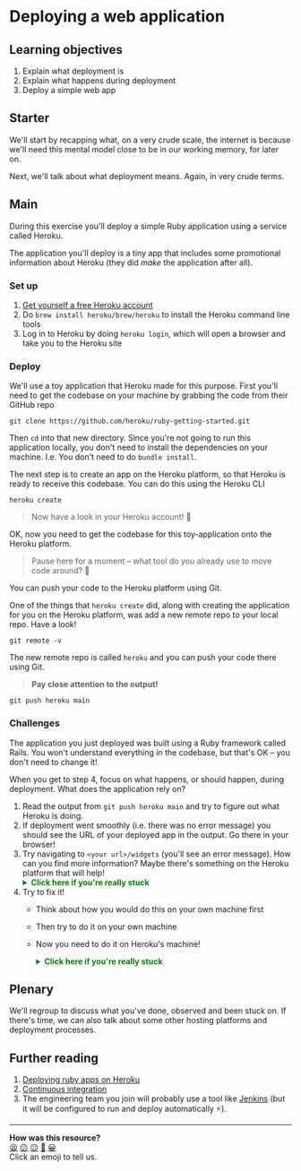 # Deploying a web application

## Learning objectives

1. Explain what deployment is
2. Explain what happens during deployment
3. Deploy a simple web app

## Starter

We'll start by recapping what, on a very crude scale, the internet is because we'll need this mental model close to be in our working memory, for later on.

Next, we'll talk about what deployment means.  Again, in very crude terms.

## Main

During this exercise you'll deploy a simple Ruby application using a service called Heroku.

The application you'll deploy is a tiny app that includes some promotional information about Heroku (they did _make_ the application after all).

### Set up

1. [Get yourself a free Heroku account](https://signup.heroku.com/dc)
2. Do `brew install heroku/brew/heroku` to install the Heroku command line tools
3. Log in to Heroku by doing `heroku login`, which will open a browser and take you to the Heroku site

### Deploy

We'll use a toy application that Heroku made for this purpose.  First you'll need to get the codebase on your machine by grabbing the code from their GitHub repo

`git clone https://github.com/heroku/ruby-getting-started.git`

Then `cd` into that new directory.  Since you're not going to run this application locally, you don't need to install the dependencies on your machine.  I.e. You don't need to do `bundle install`.

The next step is to create an app on the Heroku platform, so that Heroku is ready to receive this codebase.  You can do this using the Heroku CLI

`heroku create`

> Now have a look in your Heroku account! 🎉

OK, now you need to get the codebase for this toy-application onto the Heroku platform.

> Pause here for a moment – what tool do you already use to move code around? 🤔

You can push your code to the Heroku platform using Git.

One of the things that `heroku create` did, along with creating the application for you on the Heroku platform, was add a new remote repo to your local repo.  Have a look!

`git remote -v`

The new remote repo is called `heroku` and you can push your code there using Git.

> **Pay close attention to the output!**

`git push heroku main`

### Challenges

The application you just deployed was built using a Ruby framework called Rails.  You won't understand everything in the codebase, but that's OK – you don't need to change it!

When you get to step 4, focus on what happens, or should happen, during deployment.  What does the application rely on?

1. Read the output from `git push heroku main` and try to figure out what Heroku is doing.
2. If deployment went smoothly (i.e. there was no error message) you should see the URL of your deployed app in the output.  Go there in your browser!
3. Try navigating to `<your url>/widgets` (you'll see an error message).  How can you find more information?  Maybe there's something on the Heroku platform that will help!
    <details>
    <summary style="color:green;"><b>Click here if you're really stuck</b></summary>
    If you go to the Heroku site, you can find the logs for your application and you'll find some interesting things in there.
    </details>
4. Try to fix it!
    - Think about how you would do this on your own machine first
    - Then try to do it on your own machine
    - Now you need to do it on Heroku's machine!
      <details>
      <summary style="color:green;"><b>Click here if you're really stuck</b></summary>
      You can either `Run console` on your Heroku app, on the Heroku platform, which is exciting.

      Or you can research the `heroku run` command, which you can execute in your own terminal on your own machine, and use that to do the necessary things.
      </details>

## Plenary

We'll regroup to discuss what you've done, observed and been stuck on.  If there's time, we can also talk about some other hosting platforms and deployment processes.

## Further reading

1. [Deploying ruby apps on Heroku](https://devcenter.heroku.com/articles/getting-started-with-ruby)
2. [Continuous integration](https://martinfowler.com/articles/continuousIntegration.html)
3. The engineering team you join will probably use a tool like [Jenkins](https://www.jenkins.io/) (but it will be configured to run and deploy automatically ⚡️).

<!-- BEGIN GENERATED SECTION DO NOT EDIT -->

---

**How was this resource?**  
[😫](https://airtable.com/shrUJ3t7KLMqVRFKR?prefill_Repository=skills-workshops&prefill_File=how_databases_work/deploying_a_web_application/README.md&prefill_Sentiment=😫) [😕](https://airtable.com/shrUJ3t7KLMqVRFKR?prefill_Repository=skills-workshops&prefill_File=how_databases_work/deploying_a_web_application/README.md&prefill_Sentiment=😕) [😐](https://airtable.com/shrUJ3t7KLMqVRFKR?prefill_Repository=skills-workshops&prefill_File=how_databases_work/deploying_a_web_application/README.md&prefill_Sentiment=😐) [🙂](https://airtable.com/shrUJ3t7KLMqVRFKR?prefill_Repository=skills-workshops&prefill_File=how_databases_work/deploying_a_web_application/README.md&prefill_Sentiment=🙂) [😀](https://airtable.com/shrUJ3t7KLMqVRFKR?prefill_Repository=skills-workshops&prefill_File=how_databases_work/deploying_a_web_application/README.md&prefill_Sentiment=😀)  
Click an emoji to tell us.

<!-- END GENERATED SECTION DO NOT EDIT -->
